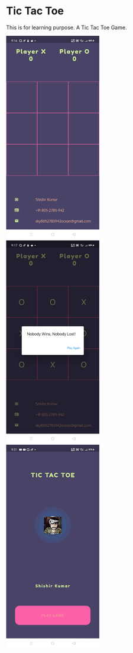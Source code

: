# Tic Tac Toe

This is for learning purpose. A Tic Tac Toe Game.

<img src="screenshot (1).jpg" width="50%" height="50%">
<img src="screenshot (2).jpg" width="50%" height="50%">
<img src="screenshot (3).jpg" width="50%" height="50%">